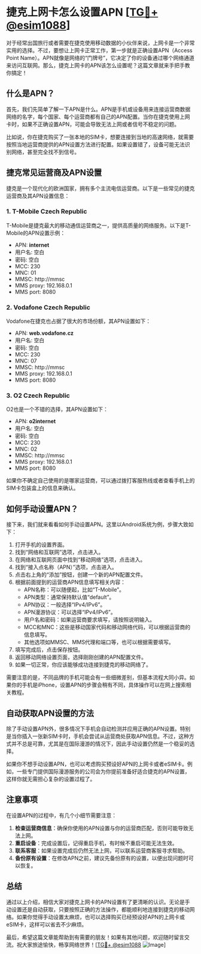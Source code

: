 # 捷克上网卡怎么设置APN [[TG💪+ @esim1088](https://t.me/s/esim1088)]

对于经常出国旅行或者需要在捷克使用移动数据的小伙伴来说，上网卡是一个非常实用的选择。不过，要想让上网卡正常工作，第一步就是正确设置APN（Access Point Name）。APN就像是网络的“门牌号”，它决定了你的设备通过哪个网络通道来访问互联网。那么，捷克上网卡的APN该怎么设置呢？这篇文章就来手把手教你搞定！

## 什么是APN？

首先，我们先简单了解一下APN是什么。APN是手机或设备用来连接运营商数据网络的名字，每个国家、每个运营商都有自己的APN配置。当你在捷克使用上网卡时，如果不正确设置APN，可能会导致无法上网或者信号不稳定的问题。

比如说，你在捷克购买了一张本地的SIM卡，想要连接到当地的高速网络，就需要按照当地运营商提供的APN设置方法进行配置。如果设置错了，设备可能无法识别网络，甚至完全找不到信号。

## 捷克常见运营商及APN设置

捷克是一个现代化的欧洲国家，拥有多个主流电信运营商。以下是一些常见的捷克运营商及其APN设置信息：

### 1. T-Mobile Czech Republic

T-Mobile是捷克最大的移动通信运营商之一，提供高质量的网络服务。以下是T-Mobile的APN设置示例：

- APN: **internet**
- 用户名: 空白
- 密码: 空白
- MCC: 230
- MNC: 01
- MMSC: http://mmsc
- MMS proxy: 192.168.0.1
- MMS port: 8080

### 2. Vodafone Czech Republic

Vodafone在捷克也占据了很大的市场份额，其APN设置如下：

- APN: **web.vodafone.cz**
- 用户名: 空白
- 密码: 空白
- MCC: 230
- MNC: 07
- MMSC: http://mmsc
- MMS proxy: 192.168.0.1
- MMS port: 8080

### 3. O2 Czech Republic

O2也是一个不错的选择，其APN设置如下：

- APN: **o2internet**
- 用户名: 空白
- 密码: 空白
- MCC: 230
- MNC: 02
- MMSC: http://mmsc
- MMS proxy: 192.168.0.1
- MMS port: 8080

如果你不确定自己使用的是哪家运营商，可以通过拨打客服热线或者查看手机上的SIM卡包装盒上的信息来确认。

## 如何手动设置APN？

接下来，我们就来看看如何手动设置APN。这里以Android系统为例，步骤大致如下：

1. 打开手机的设置界面。
2. 找到“网络和互联网”选项，点击进入。
3. 在网络和互联网页面中找到“移动网络”选项，点击进入。
4. 找到“接入点名称（APN）”选项，点击进入。
5. 点击右上角的“添加”按钮，创建一个新的APN配置文件。
6. 根据前面提到的运营商APN信息填写相关内容：
   - APN名称：可以随便起，比如“T-Mobile”。
   - APN类型：通常保持默认值“default”。
   - APN协议：一般选择“IPv4/IPv6”。
   - APN漫游协议：可以选择“IPv4/IPv6”。
   - 用户名和密码：如果运营商要求填写，请按照说明输入。
   - MCC和MNC：这些是移动国家代码和移动网络代码，可以根据运营商的信息填写。
   - 其他选项如MMSC、MMS代理和端口等，也可以根据需要填写。
7. 填写完成后，点击保存按钮。
8. 返回移动网络设置页面，选择刚刚创建的APN配置文件。
9. 如果一切正常，你应该能够成功连接到捷克的移动网络了。

需要注意的是，不同品牌的手机可能会有一些细微差别，但基本流程大同小异。如果你的手机是iPhone，设置APN的步骤会稍有不同，具体操作可以在网上搜索相关教程。

## 自动获取APN设置的方法

除了手动设置APN外，很多情况下手机会自动检测并应用正确的APN设置。特别是当你插入一张新SIM卡时，手机会尝试从运营商处获取APN信息。不过，这种方式并不总是可靠，尤其是在国际漫游的情况下，因此手动设置仍然是一个稳妥的选择。

如果你不想手动设置APN，也可以考虑购买预设好APN的上网卡或者eSIM卡。例如，一些专门提供国际漫游服务的公司会为你提前准备好适合捷克的APN设置，这样你就无需担心复杂的设置过程了。

## 注意事项

在设置APN的过程中，有几个小细节需要注意：

1. **检查运营商信息**：确保你使用的APN设置与你的运营商匹配，否则可能导致无法上网。
2. **重启设备**：完成设置后，记得重启手机，有时候不重启可能无法生效。
3. **联系客服**：如果设置完成后仍然无法上网，可以联系运营商客服寻求帮助。
4. **备份原有设置**：在修改APN之前，建议先备份原有的设置，以便出现问题时可以恢复。

## 总结

通过以上介绍，相信大家对捷克上网卡的APN设置有了更清晰的认识。无论是手动设置还是自动获取，只要按照正确的方法操作，都能顺利地连接到捷克的移动网络。如果你觉得手动设置太麻烦，也可以选择购买已经预设好APN的上网卡或eSIM卡，这样可以省去不少麻烦。

最后，希望这篇文章能帮助到有需要的朋友！如果有其他问题，欢迎随时留言交流。祝大家旅途愉快，畅享网络世界！[[TG💪+ @esim1088](https://t.me/s/esim1088) ![Image](https://i.postimg.cc/4NQfJmqS/Snipaste-2025-05-13-00-14-12.png)]